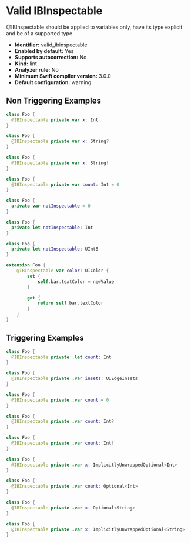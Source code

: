 # Valid IBInspectable

@IBInspectable should be applied to variables only, have its type explicit and be of a supported type

* **Identifier:** valid_ibinspectable
* **Enabled by default:** Yes
* **Supports autocorrection:** No
* **Kind:** lint
* **Analyzer rule:** No
* **Minimum Swift compiler version:** 3.0.0
* **Default configuration:** warning

## Non Triggering Examples

```swift
class Foo {
  @IBInspectable private var x: Int
}
```

```swift
class Foo {
  @IBInspectable private var x: String?
}
```

```swift
class Foo {
  @IBInspectable private var x: String!
}
```

```swift
class Foo {
  @IBInspectable private var count: Int = 0
}
```

```swift
class Foo {
  private var notInspectable = 0
}
```

```swift
class Foo {
  private let notInspectable: Int
}
```

```swift
class Foo {
  private let notInspectable: UInt8
}
```

```swift
extension Foo {
    @IBInspectable var color: UIColor {
        set {
            self.bar.textColor = newValue
        }

        get {
            return self.bar.textColor
        }
    }
}
```

## Triggering Examples

```swift
class Foo {
  @IBInspectable private ↓let count: Int
}
```

```swift
class Foo {
  @IBInspectable private ↓var insets: UIEdgeInsets
}
```

```swift
class Foo {
  @IBInspectable private ↓var count = 0
}
```

```swift
class Foo {
  @IBInspectable private ↓var count: Int?
}
```

```swift
class Foo {
  @IBInspectable private ↓var count: Int!
}
```

```swift
class Foo {
  @IBInspectable private ↓var x: ImplicitlyUnwrappedOptional<Int>
}
```

```swift
class Foo {
  @IBInspectable private ↓var count: Optional<Int>
}
```

```swift
class Foo {
  @IBInspectable private ↓var x: Optional<String>
}
```

```swift
class Foo {
  @IBInspectable private ↓var x: ImplicitlyUnwrappedOptional<String>
}
```